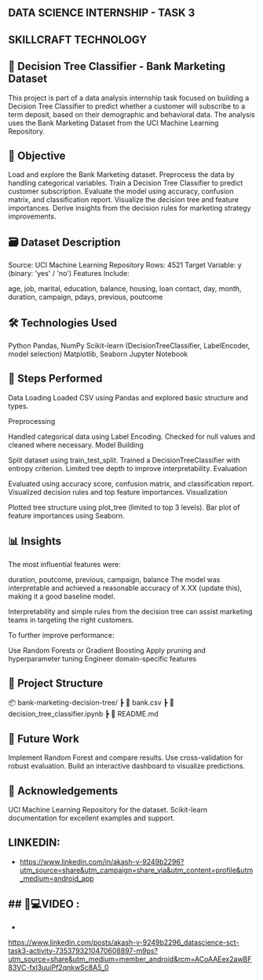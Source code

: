 **DATA SCIENCE INTERNSHIP - TASK 3**
--------
**SKILLCRAFT TECHNOLOGY**
--
🌳 Decision Tree Classifier - Bank Marketing Dataset
--
This project is part of a data analysis internship task focused on building a Decision Tree Classifier to predict whether a customer will subscribe to a term deposit, based on their demographic and behavioral data. The analysis uses the Bank Marketing Dataset from the UCI Machine Learning Repository.

📌 Objective
--
Load and explore the Bank Marketing dataset.
Preprocess the data by handling categorical variables.
Train a Decision Tree Classifier to predict customer subscription.
Evaluate the model using accuracy, confusion matrix, and classification report.
Visualize the decision tree and feature importances.
Derive insights from the decision rules for marketing strategy improvements.

🗃️ Dataset Description
---
Source: UCI Machine Learning Repository
Rows: 4521
Target Variable: y (binary: 'yes' / 'no')
Features Include:

age, job, marital, education, balance, housing, loan
contact, day, month, duration, campaign, pdays, previous, poutcome

🛠️ Technologies Used
---
Python
Pandas, NumPy
Scikit-learn (DecisionTreeClassifier, LabelEncoder, model selection)
Matplotlib, Seaborn
Jupyter Notebook

🚀 Steps Performed
-----
Data Loading
Loaded CSV using Pandas and explored basic structure and types.

Preprocessing

Handled categorical data using Label Encoding.
Checked for null values and cleaned where necessary.
Model Building

Split dataset using train_test_split.
Trained a DecisionTreeClassifier with entropy criterion.
Limited tree depth to improve interpretability.
Evaluation

Evaluated using accuracy score, confusion matrix, and classification report.
Visualized decision rules and top feature importances.
Visualization

Plotted tree structure using plot_tree (limited to top 3 levels).
Bar plot of feature importances using Seaborn.

📊 Insights
-----
The most influential features were:

duration, poutcome, previous, campaign, balance
The model was interpretable and achieved a reasonable accuracy of X.XX (update this), making it a good baseline model.

Interpretability and simple rules from the decision tree can assist marketing teams in targeting the right customers.

To further improve performance:

Use Random Forests or Gradient Boosting
Apply pruning and hyperparameter tuning
Engineer domain-specific features

📁 Project Structure
--
📦 bank-marketing-decision-tree/ ┣ 📄 bank.csv ┣ 📄 decision_tree_classifier.ipynb ┣ 📄 README.md

📌 Future Work
---
Implement Random Forest and compare results.
Use cross-validation for robust evaluation.
Build an interactive dashboard to visualize predictions.

🙌 Acknowledgements
----
UCI Machine Learning Repository for the dataset.
Scikit-learn documentation for excellent examples and support.

## LINKEDIN:
- https://www.linkedin.com/in/akash-v-9249b2296?utm_source=share&utm_campaign=share_via&utm_content=profile&utm_medium=android_app 

## ## 🎥💻VIDEO :
-
https://www.linkedin.com/posts/akash-v-9249b2296_datascience-sct-task3-activity-7353793210470608897-m9ps?utm_source=share&utm_medium=member_android&rcm=ACoAAEex2awBF83VC-fxl3uuiPf2qnkwSc8A5_0

